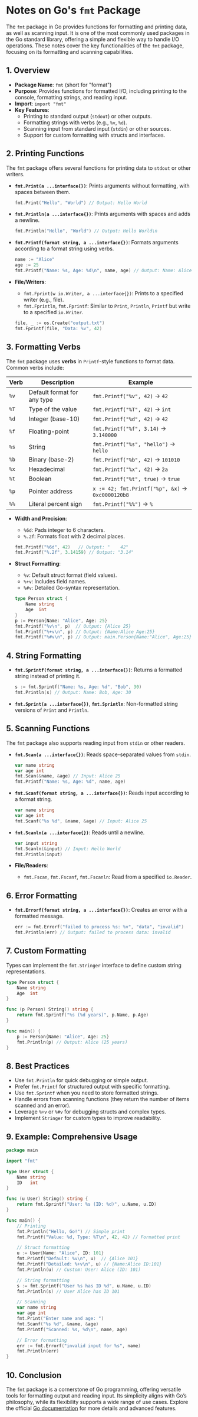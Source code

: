 # Notes on Go's `fmt` Package

The `fmt` package in Go provides functions for formatting and printing data, as well as scanning input. It is one of the most commonly used packages in the Go standard library, offering a simple and flexible way to handle I/O operations. These notes cover the key functionalities of the `fmt` package, focusing on its formatting and scanning capabilities.

## 1. Overview
- **Package Name**: `fmt` (short for "format")
- **Purpose**: Provides functions for formatted I/O, including printing to the console, formatting strings, and reading input.
- **Import**: `import "fmt"`
- **Key Features**:
  - Printing to standard output (`stdout`) or other outputs.
  - Formatting strings with verbs (e.g., `%v`, `%d`).
  - Scanning input from standard input (`stdin`) or other sources.
  - Support for custom formatting with structs and interfaces.

## 2. Printing Functions
The `fmt` package offers several functions for printing data to `stdout` or other writers.

- **`fmt.Print(a ...interface{})`**: Prints arguments without formatting, with spaces between them.
  ```go
  fmt.Print("Hello", "World") // Output: Hello World
  ```

- **`fmt.Println(a ...interface{})`**: Prints arguments with spaces and adds a newline.
  ```go
  fmt.Println("Hello", "World") // Output: Hello World\n
  ```

- **`fmt.Printf(format string, a ...interface{})`**: Formats arguments according to a format string using verbs.
  ```go
  name := "Alice"
  age := 25
  fmt.Printf("Name: %s, Age: %d\n", name, age) // Output: Name: Alice, Age: 25
  ```

- **File/Writers**:
  - `fmt.Fprint(w io.Writer, a ...interface{})`: Prints to a specified writer (e.g., file).
  - `fmt.Fprintln`, `fmt.Fprintf`: Similar to `Print`, `Println`, `Printf` but write to a specified `io.Writer`.
  ```go
  file, _ := os.Create("output.txt")
  fmt.Fprintf(file, "Data: %v", 42)
  ```

## 3. Formatting Verbs
The `fmt` package uses **verbs** in `Printf`-style functions to format data. Common verbs include:

| Verb | Description | Example |
|------|-------------|---------|
| `%v` | Default format for any type | `fmt.Printf("%v", 42)` → `42` |
| `%T` | Type of the value | `fmt.Printf("%T", 42)` → `int` |
| `%d` | Integer (base-10) | `fmt.Printf("%d", 42)` → `42` |
| `%f` | Floating-point | `fmt.Printf("%f", 3.14)` → `3.140000` |
| `%s` | String | `fmt.Printf("%s", "hello")` → `hello` |
| `%b` | Binary (base-2) | `fmt.Printf("%b", 42)` → `101010` |
| `%x` | Hexadecimal | `fmt.Printf("%x", 42)` → `2a` |
| `%t` | Boolean | `fmt.Printf("%t", true)` → `true` |
| `%p` | Pointer address | `x := 42; fmt.Printf("%p", &x)` → `0xc0000120b8` |
| `%%` | Literal percent sign | `fmt.Printf("%%")` → `%` |

- **Width and Precision**:
  - `%6d`: Pads integer to 6 characters.
  - `%.2f`: Formats float with 2 decimal places.
  ```go
  fmt.Printf("%6d", 42)   // Output: "    42"
  fmt.Printf("%.2f", 3.14159) // Output: "3.14"
  ```

- **Struct Formatting**:
  - `%v`: Default struct format (field values).
  - `%+v`: Includes field names.
  - `%#v`: Detailed Go-syntax representation.
  ```go
  type Person struct {
      Name string
      Age  int
  }
  p := Person{Name: "Alice", Age: 25}
  fmt.Printf("%v\n", p)  // Output: {Alice 25}
  fmt.Printf("%+v\n", p) // Output: {Name:Alice Age:25}
  fmt.Printf("%#v\n", p) // Output: main.Person{Name:"Alice", Age:25}
  ```

## 4. String Formatting
- **`fmt.Sprintf(format string, a ...interface{})`**: Returns a formatted string instead of printing it.
  ```go
  s := fmt.Sprintf("Name: %s, Age: %d", "Bob", 30)
  fmt.Println(s) // Output: Name: Bob, Age: 30
  ```
- **`fmt.Sprint(a ...interface{})`**, **`fmt.Sprintln`**: Non-formatted string versions of `Print` and `Println`.

## 5. Scanning Functions
The `fmt` package also supports reading input from `stdin` or other readers.

- **`fmt.Scan(a ...interface{})`**: Reads space-separated values from `stdin`.
  ```go
  var name string
  var age int
  fmt.Scan(&name, &age) // Input: Alice 25
  fmt.Printf("Name: %s, Age: %d", name, age)
  ```

- **`fmt.Scanf(format string, a ...interface{})`**: Reads input according to a format string.
  ```go
  var name string
  var age int
  fmt.Scanf("%s %d", &name, &age) // Input: Alice 25
  ```

- **`fmt.Scanln(a ...interface{})`**: Reads until a newline.
  ```go
  var input string
  fmt.Scanln(&input) // Input: Hello World
  fmt.Println(input)
  ```

- **File/Readers**:
  - `fmt.Fscan`, `fmt.Fscanf`, `fmt.Fscanln`: Read from a specified `io.Reader`.

## 6. Error Formatting
- **`fmt.Errorf(format string, a ...interface{})`**: Creates an error with a formatted message.
  ```go
  err := fmt.Errorf("failed to process %s: %v", "data", "invalid")
  fmt.Println(err) // Output: failed to process data: invalid
  ```

## 7. Custom Formatting
Types can implement the `fmt.Stringer` interface to define custom string representations.
```go
type Person struct {
    Name string
    Age  int
}

func (p Person) String() string {
    return fmt.Sprintf("%s (%d years)", p.Name, p.Age)
}

func main() {
    p := Person{Name: "Alice", Age: 25}
    fmt.Println(p) // Output: Alice (25 years)
}
```

## 8. Best Practices
- Use `fmt.Println` for quick debugging or simple output.
- Prefer `fmt.Printf` for structured output with specific formatting.
- Use `fmt.Sprintf` when you need to store formatted strings.
- Handle errors from scanning functions (they return the number of items scanned and an error).
- Leverage `%+v` or `%#v` for debugging structs and complex types.
- Implement `Stringer` for custom types to improve readability.

## 9. Example: Comprehensive Usage
```go
package main

import "fmt"

type User struct {
    Name string
    ID   int
}

func (u User) String() string {
    return fmt.Sprintf("User: %s (ID: %d)", u.Name, u.ID)
}

func main() {
    // Printing
    fmt.Println("Hello, Go!") // Simple print
    fmt.Printf("Value: %d, Type: %T\n", 42, 42) // Formatted print

    // Struct formatting
    u := User{Name: "Alice", ID: 101}
    fmt.Printf("Default: %v\n", u)  // {Alice 101}
    fmt.Printf("Detailed: %+v\n", u) // {Name:Alice ID:101}
    fmt.Println(u) // Custom: User: Alice (ID: 101)

    // String formatting
    s := fmt.Sprintf("User %s has ID %d", u.Name, u.ID)
    fmt.Println(s) // User Alice has ID 101

    // Scanning
    var name string
    var age int
    fmt.Print("Enter name and age: ")
    fmt.Scanf("%s %d", &name, &age)
    fmt.Printf("Scanned: %s, %d\n", name, age)

    // Error formatting
    err := fmt.Errorf("invalid input for %s", name)
    fmt.Println(err)
}
```

## 10. Conclusion
The `fmt` package is a cornerstone of Go programming, offering versatile tools for formatting output and reading input. Its simplicity aligns with Go’s philosophy, while its flexibility supports a wide range of use cases. Explore the official [Go documentation](https://pkg.go.dev/fmt) for more details and advanced features.